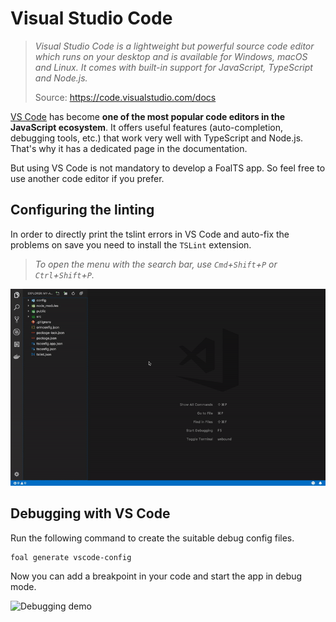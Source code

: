 # Visual Studio Code

> *Visual Studio Code is a lightweight but powerful source code editor which runs on your desktop and is available for Windows, macOS and Linux. It comes with built-in support for JavaScript, TypeScript and Node.js.*
>
> Source:  https://code.visualstudio.com/docs

[VS Code](https://code.visualstudio.com/) has become **one of the most popular code editors in the JavaScript ecosystem**. It offers useful features (auto-completion, debugging tools, etc.) that work very well with TypeScript and Node.js. That's why it has a dedicated page in the documentation.

But using VS Code is not mandatory to develop a FoalTS app. So feel free to use another code editor if you prefer.

## Configuring the linting

In order to directly print the tslint errors in VS Code and auto-fix the problems on save you need to install the `TSLint` extension.

> *To open the menu with the search bar, use `Cmd`+`Shift`+`P` or  `Ctrl`+`Shift`+`P`.*

![TSLint installation and configuration](./tslint.gif)

## Debugging with VS Code

Run the following command to create the suitable debug config files.

```
foal generate vscode-config
```


Now you can add a breakpoint in your code and start the app in debug mode.

![Debugging demo](./debugger.gif)
